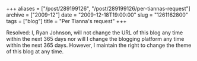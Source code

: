 +++
aliases = ["/post/289199126", "/post/289199126/per-tiannas-request"]
archive = ["2009-12"]
date = "2009-12-18T19:00:00"
slug = "1261162800"
tags = ["blog"]
title = "Per Tianna's request"
+++

Resolved: I, Ryan Johnson, will not change the URL of this blog any time
within the next 365 days nor will I change the blogging platform any time
within the next 365 days.  However, I maintain the right to change the
theme of this blog at any time.
